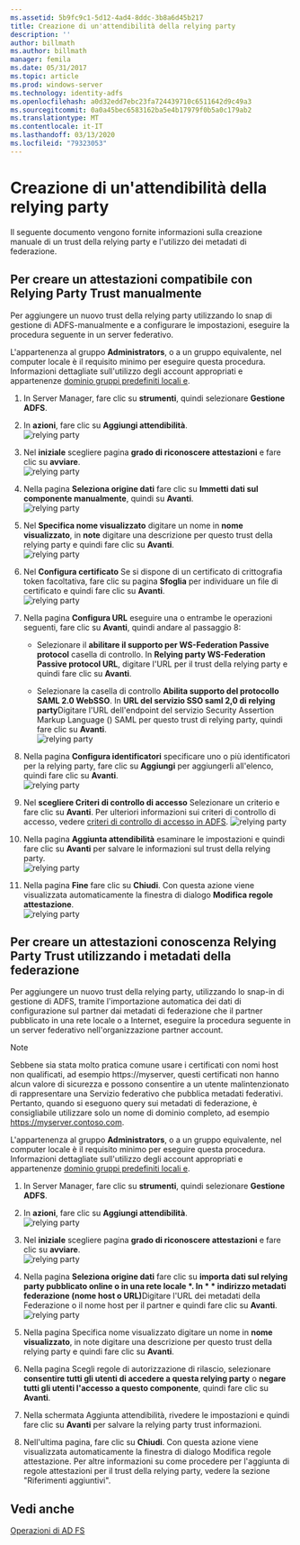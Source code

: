 ```yaml
---
ms.assetid: 5b9fc9c1-5d12-4ad4-8ddc-3b8a6d45b217
title: Creazione di un'attendibilità della relying party
description: ''
author: billmath
ms.author: billmath
manager: femila
ms.date: 05/31/2017
ms.topic: article
ms.prod: windows-server
ms.technology: identity-adfs
ms.openlocfilehash: a0d32edd7ebc23fa724439710c6511642d9c49a3
ms.sourcegitcommit: 0a0a45bec6583162ba5e4b17979f0b5a0c179ab2
ms.translationtype: MT
ms.contentlocale: it-IT
ms.lasthandoff: 03/13/2020
ms.locfileid: "79323053"
---
```

# <a name="create-a-relying-party-trust"></a>Creazione di un'attendibilità della relying party


Il seguente documento vengono fornite informazioni sulla creazione manuale di un trust della relying party e l'utilizzo dei metadati di federazione.
  
## <a name="to-create-a-claims-aware-relying-party-trust-manually"></a>Per creare un attestazioni compatibile con Relying Party Trust manualmente 

Per aggiungere un nuovo trust della relying party utilizzando lo snap di gestione di ADFS\-manualmente e a configurare le impostazioni, eseguire la procedura seguente in un server federativo.  

L'appartenenza al gruppo **Administrators**, o a un gruppo equivalente, nel computer locale è il requisito minimo per eseguire questa procedura.  Informazioni dettagliate sull'utilizzo degli account appropriati e appartenenze [dominio gruppi predefiniti locali e](https://go.microsoft.com/fwlink/?LinkId=83477).
  
1. In Server Manager, fare clic su **strumenti**, quindi selezionare **Gestione ADFS**.  
  
2.  In **azioni**, fare clic su **Aggiungi attendibilità**.  
![relying party](media/Create-a-Relying-Party-Trust/addtrust1.PNG)   

3.  Nel **iniziale** scegliere pagina **grado di riconoscere attestazioni** e fare clic su **avviare**.  
![relying party](media/Create-a-Relying-Party-Trust/addtrust2.PNG) 
  
4.  Nella pagina **Seleziona origine dati** fare clic su **Immetti dati sul componente manualmente**, quindi su **Avanti**.  
![relying party](media/Create-a-Relying-Party-Trust/addtrust3.PNG) 
  
5.  Nel **Specifica nome visualizzato** digitare un nome in **nome visualizzato**, in **note** digitare una descrizione per questo trust della relying party e quindi fare clic su **Avanti**.  
![relying party](media/Create-a-Relying-Party-Trust/addtrust4.PNG) 

6. Nel **Configura certificato** Se si dispone di un certificato di crittografia token facoltativa, fare clic su pagina **Sfoglia** per individuare un file di certificato e quindi fare clic su **Avanti**.  
![relying party](media/Create-a-Relying-Party-Trust/addtrust5.PNG) 

7.  Nella pagina **Configura URL** eseguire una o entrambe le operazioni seguenti, fare clic su **Avanti**, quindi andare al passaggio 8:  
  
    -   Selezionare il **abilitare il supporto per WS\-Federation Passive protocol** casella di controllo. In **Relying party WS\-Federation Passive protocol URL**, digitare l'URL per il trust della relying party e quindi fare clic su **Avanti**.  
  
    -   Selezionare la casella di controllo **Abilita supporto del protocollo SAML 2.0 WebSSO**. In **URL del servizio SSO saml 2,0 di relying party**Digitare l'URL dell'endpoint del servizio Security Assertion Markup Language \(\) SAML per questo trust di relying party, quindi fare clic su **Avanti**.  
![relying party](media/Create-a-Relying-Party-Trust/addtrust6.PNG)   

8. Nella pagina **Configura identificatori** specificare uno o più identificatori per la relying party, fare clic su **Aggiungi** per aggiungerli all'elenco, quindi fare clic su **Avanti**.  
![relying party](media/Create-a-Relying-Party-Trust/addtrust8.PNG)
  
9.  Nel **scegliere Criteri di controllo di accesso** Selezionare un criterio e fare clic su **Avanti**.  Per ulteriori informazioni sui criteri di controllo di accesso, vedere [criteri di controllo di accesso in ADFS](Access-Control-Policies-in-AD-FS.md). 
![relying party](media/Create-a-Relying-Party-Trust/addtrust9.PNG)

10. Nella pagina **Aggiunta attendibilità** esaminare le impostazioni e quindi fare clic su **Avanti** per salvare le informazioni sul trust della relying party.  
   ![relying party](media/Create-a-Relying-Party-Trust/addtrust10.PNG) 
11. Nella pagina **Fine** fare clic su **Chiudi**. Con questa azione viene visualizzata automaticamente la finestra di dialogo **Modifica regole attestazione**.  
![relying party](media/Create-a-Relying-Party-Trust/addtrust11.PNG) 

## <a name="to-create-a-claims-aware-relying-party-trust-using-federation-metadata"></a>Per creare un attestazioni conoscenza Relying Party Trust utilizzando i metadati della federazione

Per aggiungere un nuovo trust della relying party, utilizzando lo snap-in di gestione di ADFS, tramite l'importazione automatica dei dati di configurazione sul partner dai metadati di federazione che il partner pubblicato in una rete locale o a Internet, eseguire la procedura seguente in un server federativo nell'organizzazione partner account.

>[!NOTE]
>Sebbene sia stata molto pratica comune usare i certificati con nomi host non qualificati, ad esempio https://myserver, questi certificati non hanno alcun valore di sicurezza e possono consentire a un utente malintenzionato di rappresentare una Servizio federativo che pubblica metadati federativi. Pertanto, quando si eseguono query sui metadati di federazione, è consigliabile utilizzare solo un nome di dominio completo, ad esempio https://myserver.contoso.com.

L'appartenenza al gruppo **Administrators**, o a un gruppo equivalente, nel computer locale è il requisito minimo per eseguire questa procedura.  Informazioni dettagliate sull'utilizzo degli account appropriati e appartenenze [dominio gruppi predefiniti locali e](https://go.microsoft.com/fwlink/?LinkId=83477).


1. In Server Manager, fare clic su **strumenti**, quindi selezionare **Gestione ADFS**.  
  
2. In **azioni**, fare clic su **Aggiungi attendibilità**.  
   ![relying party](media/Create-a-Relying-Party-Trust/addtrust1.PNG)   

3. Nel **iniziale** scegliere pagina **grado di riconoscere attestazioni** e fare clic su **avviare**.  
   ![relying party](media/Create-a-Relying-Party-Trust/addtrust2.PNG) 
  
4. Nella pagina **Seleziona origine dati** fare clic su <strong>importa dati sul relying party pubblicato online o in una rete locale *. In * * indirizzo metadati federazione (nome host o URL)</strong>Digitare l'URL dei metadati della Federazione o il nome host per il partner e quindi fare clic su **Avanti**.  
   ![relying party](media/Create-a-Relying-Party-Trust/addtrust12.PNG) 

5. Nella pagina Specifica nome visualizzato digitare un nome in **nome visualizzato**, in note digitare una descrizione per questo trust della relying party e quindi fare clic su **Avanti**.

6. Nella pagina Scegli regole di autorizzazione di rilascio, selezionare **consentire tutti gli utenti di accedere a questa relying party** o **negare tutti gli utenti l'accesso a questo componente**, quindi fare clic su **Avanti**.

7. Nella schermata Aggiunta attendibilità, rivedere le impostazioni e quindi fare clic su **Avanti** per salvare la relying party trust informazioni.

8. Nell'ultima pagina, fare clic su **Chiudi**. Con questa azione viene visualizzata automaticamente la finestra di dialogo Modifica regole attestazione. Per altre informazioni su come procedere per l'aggiunta di regole attestazioni per il trust della relying party, vedere la sezione "Riferimenti aggiuntivi".




## <a name="see-also"></a>Vedi anche  
[Operazioni di AD FS](../../ad-fs/AD-FS-2016-Operations.md) 
